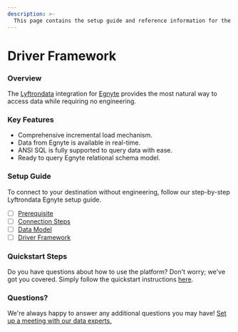 ```yaml
---
description: >-
  This page contains the setup guide and reference information for the Egnyte source connector.
---
```


# Driver Framework

### Overview

The [Lyftrondata](https://www.lyftrondata.com/) integration for [Egnyte](None) provides the most natural way to access data while requiring no engineering.

### Key Features

* Comprehensive incremental load mechanism.
* Data from Egnyte is available in real-time.&#x20;
* ANSI SQL is fully supported to query data with ease.
* Ready to query Egnyte relational schema model.

### Setup Guide

To connect to your destination without engineering, follow our step-by-step Lyftrondata Egnyte setup guide.

* [ ] [Prerequisite](../prerequisite.md)
* [ ] [Connection Steps](../connection-steps.md)
* [ ] [Data Model](../data-model/erd.md)
* [ ] [Driver Framework](../driver-framework/)

### Quickstart Steps

Do you have questions about how to use the platform? Don't worry; we've got you covered. Simply follow the quickstart instructions [here](../driver-framework/README.md).

### Questions? <a href="#questions" id="questions"></a>

We're always happy to answer any additional questions you may have! [Set up a meeting with our data experts.](https://www.lyftrondata.com/book-a-meeting/)


